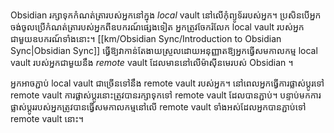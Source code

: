 Obsidian រក្សាទុកកំណត់ត្រារបស់អ្នកនៅក្នុង _local_ vault នៅលើកុំព្យូទ័ររបស់អ្នក។ ប្រសិនបើអ្នកចង់ចូលប្រើកំណត់ត្រារបស់អ្នកពីឧបករណ៍ផ្សេងទៀត អ្នកត្រូវចែករំលែក local vault របស់អ្នកជាមួយឧបករណ៍ទាំងនោះ។
[[km/Obsidian Sync/Introduction to Obsidian Sync|Obsidian Sync]] ធ្វើឱ្យវាកាន់តែងាយស្រួលដោយអនុញ្ញាតឱ្យអ្នកធ្វើសមកាលកម្ម​ local vault របស់អ្នកជាមួយនឹង _remote_ vault  ដែលមាននៅលើម៉ាស៊ីនមេរបស់ Obsidian ។

អ្នកអាចភ្ជាប់ local vault ជាច្រើនទៅនឹង remote vault របស់អ្នក។ នៅពេលអ្នកធ្វើការផ្លាស់ប្តូរទៅ remote vault ការផ្លាស់ប្តូរនោះត្រូវបានរក្សាទុកទៅ remote vault ដែលបានភ្ជាប់។ បន្ទាប់មកការផ្លាស់ប្តូររបស់អ្នកត្រូវបានធ្វើសមកាលកម្មនៅលើ remote vault ទាំងអស់ដែលអ្នកបានភ្ជាប់ទៅ remote vault នោះ។